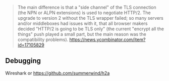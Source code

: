 >The main difference is that a "side channel" of the TLS connection (the NPN or ALPN extensions) is used to negotiate HTTP/2. The upgrade to version 2 without the TLS wrapper failed; so many servers and/or middleboxes had issues with it, that all browser makers decided "HTTP/2 is going to be TLS only" (the current "encrypt all the things" push played a small part, but the main reason was the compatibility problems).
https://news.ycombinator.com/item?id=17105829

## Debugging

Wireshark or https://github.com/summerwind/h2a
